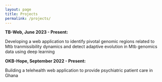```yaml
---
layout: page
title: Projects
permalink: /projects/
---
```


**TB-Web, June 2023 - Present:** 

Developing a web application to identify pivotal genomic regions related to Mtb tranmissibility dynamics and detect adaptive evolution in Mtb genomics data using deep learning

**OKB-Hope, September 2022 - Present:** 

Building a telehealth web application to provide psychiatric patient care in Ghana